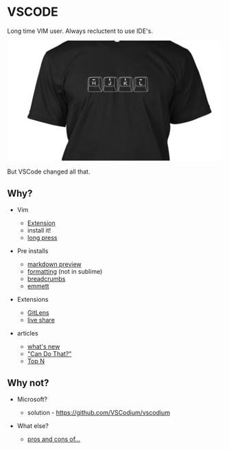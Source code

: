 # VSCODE

Long time VIM user. Always recluctent to use IDE's.

![hjkl shirt](/hjkl-shirt.png)

But VSCode changed all that.

## Why?

* Vim
    * [Extension](https://marketplace.visualstudio.com/items?itemName=vscodevim.vim)
    * install it!
    * [long press](https://stackoverflow.com/a/440106830)

* Pre installs
    * [markdown preview](https://code.visualstudio.com/docs/languages/markdown#_markdown-preview)
    * [formatting](https://code.visualstudio.com/docs/editor/codebasics#_formatting) (not in sublime)
    * [breadcrumbs](https://code.visualstudio.com/updates/v1_26#_breadcrumbs)
    * [emmett](https://code.visualstudio.com/docs/editor/emmet)

* Extensions
    * [GitLens](https://marketplace.visualstudio.com/items?itemName=eamodio.gitlens)
    * [live share](https://marketplace.visualstudio.com/items?itemName=MS-vsliveshare.vsliveshare)

* articles
    * [what's new](https://code.visualstudio.com/updates/v1_33)
    * ["Can Do That?"](https://vscodecandothat.com/)
    * [Top N](https://scotch.io/bar-talk/22-best-visual-studio-code-extensions-for-web-development)

## Why not?

* Microsoft?

  * solution - https://github.com/VSCodium/vscodium

* What else?

  * [pros and cons of...](https://medium.com/@CodementorIO/best-text-editor-atom-vs-sublime-vs-visual-studio-code-vs-vim-85b651d36665)
